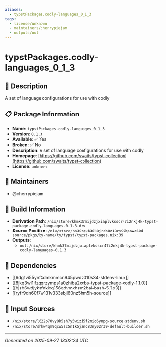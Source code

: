 ```yaml
---
aliases:
  - typstPackages.codly-languages_0_1_3
tags:
  - license/unknown
  - maintainers/cherrypiejam
  - outputs/out
---
```


# typstPackages.codly-languages_0_1_3

## 📝 Description

A set of language configurations for use with codly

## 📋 Package Information

- **Name**: `typstPackages.codly-languages_0_1_3`
- **Version**: `0.1.3`
- **Available**: ✅ Yes
- **Broken**: ✅ No
- **Description**: A set of language configurations for use with codly
- **Homepage**: [https://github.com/swaits/typst-collection](https://github.com/swaits/typst-collection)
- **License**: `unknown`
## 👥 Maintainers

- @cherrypiejam


## 🔧 Build Information

- **Derivation Path**: `/nix/store/khmk37mijdzjxiaplvksscr47i2nkj4k-typst-package-codly-languages-0.1.3.drv`
- **Source Position**: `/nix/store/ns30sqxb36k8jrds8z18rv96bpnwc60d-source/pkgs/by-name/ty/typst/typst-packages.nix:39`
- **Outputs**:
  - `out`:  `/nix/store/khmk37mijdzjxiaplvksscr47i2nkj4k-typst-package-codly-languages-0.1.3`

## 🔗 Dependencies

- [[6dg1vi55ynf4dmkmmcn945pwdz010s34-stdenv-linux]]
- [[8jkq3wl1lfzqqrzymps1a0zhiba2xcbs-typst-package-codly-1.1.0]]
- [[bjsb6wdjykafnkixq156qdvmxhsm2bai-bash-5.3p3]]
- [[ryfr9dn60f7w131v333sbjl60nz5hm5h-source]]

## 📁 Input Sources

- `/nix/store/l622p70vy8k5sh7y5wizi5f2mic6ynpg-source-stdenv.sh`
- `/nix/store/shkw4qm9qcw5sc5n1k5jznc83ny02r39-default-builder.sh`

---
*Generated on 2025-09-27 13:02:24 UTC*
